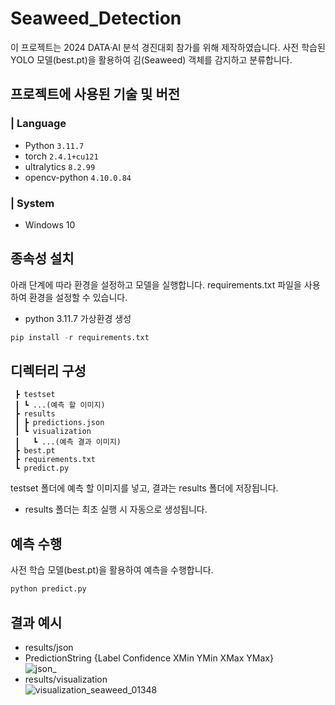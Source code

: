 # Seaweed_Detection
이 프로젝트는 2024 DATA·AI 분석 경진대회 참가를 위해 제작하였습니다. 사전 학습된 YOLO 모델(best.pt)을 활용하여 김(Seaweed) 객체를 감지하고 분류합니다.  

## 프로젝트에 사용된 기술 및 버전
### | Language
* Python `3.11.7`
* torch `2.4.1+cu121`
* ultralytics `8.2.99`
* opencv-python `4.10.0.84`
### | System
* Windows 10

## 종속성 설치
아래 단계에 따라 환경을 설정하고 모델을 실행합니다. requirements.txt 파일을 사용하여 환경을 설정할 수 있습니다.
* python 3.11.7 가상환경 생성
```python
pip install -r requirements.txt
```

## 디렉터리 구성
```
 ┣ testset
 ┃ ┗ ...(예측 할 이미지)
 ┣ results
 ┃ ┣ predictions.json
 ┃ ┗ visualization
 ┃   ┗ ...(예측 결과 이미지)
 ┣ best.pt
 ┣ requirements.txt
 ┗ predict.py
```
testset 폴더에 예측 할 이미지를 넣고, 결과는 results 폴더에 저장됩니다.
* results 폴더는 최초 실행 시 자동으로 생성됩니다.

## 예측 수행
사전 학습 모델(best.pt)을 활용하여 예측을 수행합니다.
```python
python predict.py
```

## 결과 예시
* results/json
* PredictionString {Label Confidence XMin YMin XMax YMax}  
![json_](https://github.com/user-attachments/assets/78eda229-b111-4f54-9347-489a6dde8b4d)
* results/visualization  
![visualization_seaweed_01348](https://github.com/user-attachments/assets/fc3dc545-e35c-4cd7-9f8a-e73c258acbdc)

